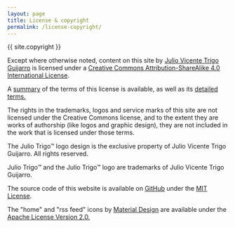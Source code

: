 ```yaml
---
layout: page
title: License & copyright
permalink: /license-copyright/
---
```


{{ site.copyright }}

Except where otherwise noted, content on this site by <a href='http://juliotrigo.com/' property='http://creativecommons.org/ns#attributionName' rel='http://creativecommons.org/ns#attributionURL'>Julio Vicente Trigo Guijarro</a> is licensed under a <a href='http://creativecommons.org/licenses/by-sa/4.0/' rel='license'>Creative Commons Attribution-ShareAlike 4.0 International License</a>.

A <a href='http://creativecommons.org/licenses/by-sa/4.0/'>summary</a> of the terms of this license is available, as well as its <a href='http://creativecommons.org/licenses/by-sa/4.0/legalcode'>detailed terms.</a>

The rights in the trademarks, logos and service marks of this site are not licensed under the Creative Commons license, and to the extent they are works of authorship (like logos and graphic design), they are not included in the work that is licensed under those terms.

The Julio Trigo™ logo design is the exclusive property of Julio Vicente Trigo Guijarro. All rights reserved.

Julio Trigo™ and the Julio Trigo™ logo are trademarks of Julio Vicente Trigo Guijarro.

The source code of this website is available on <a href='https://github.com/juliotrigo/juliotrigo.github.io/blob/master/LICENSE'>GitHub</a> under the <a href='https://opensource.org/licenses/MIT'>MIT License</a>.

The "home" and "rss feed" icons by <a href='https://material.io'>Material Design</a> are available under the <a href='https://www.apache.org/licenses/LICENSE-2.0'>Apache License Version 2.0.
